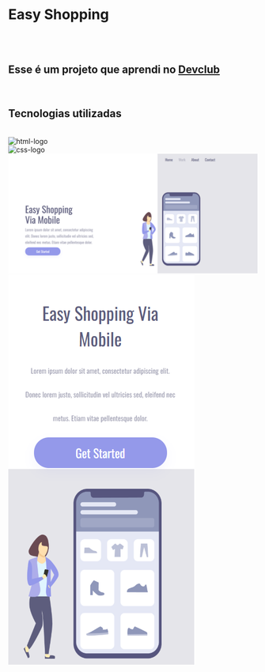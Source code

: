 <h1> Easy Shopping</h1>
<br>
<br>
<h2>Esse é um projeto que aprendi no <a href="https://rodolfomori.com.br/devclub">Devclub</a></h2>
<br>
<h2> Tecnologias utilizadas</h2>
<br>
<img src="https://img.shields.io/badge/HTML5-E34F26?style=for-the-badge&logo=html5&logoColor=white" alt=html-logo />
<br>
<img src="https://img.shields.io/badge/CSS3-1572B6?style=for-the-badge&logo=css3&logoColor=white" alt=css-logo />
<br>
<img src="https://github.com/Maxuel76S/Easy-Shopping/blob/main/assets/pc.png?raw=true" />
<br>
<img src="https://github.com/Maxuel76S/Easy-Shopping/blob/main/assets/Mobile.png" />




